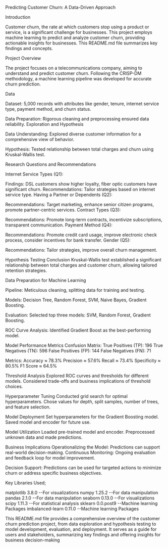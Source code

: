 Predicting Customer Churn: A Data-Driven Approach

Introduction

Customer churn, the rate at which customers stop using a product or service, is a significant challenge for businesses. This project employs machine learning to predict and analyze customer churn, providing actionable insights for businesses. This README.md file summarizes key findings and concepts.

Project Overview

The project focuses on a telecommunications company, aiming to understand and predict customer churn. Following the CRISP-DM methodology, a machine learning pipeline was developed for accurate churn prediction.

Data

Dataset: 5,000 records with attributes like gender, tenure, internet service type, payment method, and churn status.

Data Preparation: Rigorous cleaning and preprocessing ensured data reliability.
Exploration and Hypothesis

Data Understanding: Explored diverse customer information for a comprehensive view of behavior.

Hypothesis: Tested relationship between total charges and churn using Kruskal-Wallis test.

Research Questions and Recommendations

Internet Service Types (Q1):

Findings: DSL customers show higher loyalty, fiber optic customers have significant churn.
Recommendations: Tailor strategies based on internet service type.
Having a Partner or Dependents (Q2):

Recommendations: Target marketing, enhance senior citizen programs, promote partner-centric services.
Contract Types (Q3):

Recommendations: Promote long-term contracts, incentivize subscriptions, transparent communication.
Payment Method (Q4):

Recommendations: Promote credit card usage, improve electronic check process, consider incentives for bank transfer.
Gender (Q5):

Recommendations: Tailor strategies, improve overall churn management.

Hypothesis Testing Conclusion
Kruskal-Wallis test established a significant relationship between total charges and customer churn, allowing tailored retention strategies.

Data Preparation for Machine Learning

Pipeline: Meticulous cleaning, splitting data for training and testing.

Models: Decision Tree, Random Forest, SVM, Naive Bayes, Gradient Boosting.

Evaluation: Selected top three models: SVM, Random Forest, Gradient Boosting.

ROC Curve Analysis: Identified Gradient Boost as the best-performing model.

Model Performance Metrics
Confusion Matrix:
True Positives (TP): 196
True Negatives (TN): 596
False Positives (FP): 144
False Negatives (FN): 71

Metrics:
Accuracy ≈ 78.3%
Precision ≈ 57.6%
Recall ≈ 73.4%
Specificity ≈ 80.5%
F1 Score ≈ 64.5%

Threshold Analysis
Explored ROC curves and thresholds for different models.
Considered trade-offs and business implications of threshold choices.

Hyperparameter Tuning
Conducted grid search for optimal hyperparameters.
Chose values for depth, split samples, number of trees, and feature selection.

Model Deployment
Set hyperparameters for the Gradient Boosting model.
Saved model and encoder for future use.

Model Utilization
Loaded pre-trained model and encoder.
Preprocessed unknown data and made predictions.

Business Implications
Operationalizing the Model: Predictions can support real-world decision-making.
Continuous Monitoring: Ongoing evaluation and feedback loop for model improvement.

Decision Support: Predictions can be used for targeted actions to minimize churn or address specific business objectives.

Key Libraries Used;

matplotlib                3.8.0 --For visualizations 
numpy                     1.25.2 --For data manipulation
pandas                    2.1.0 --For data manipulation
seaborn                   0.13.0 --For visualizations 
scipy                     1.11.3 --For statistical analysis
sklearn                   0.0.post9 --Machine learning Packages
imbalanced-learn          0.11.0 --Machine learning Packages



This README.md file provides a comprehensive overview of the customer churn prediction project, from data exploration and hypothesis testing to model development, evaluation, and deployment. It serves as a guide for users and stakeholders, summarizing key findings and offering insights for business decision-making